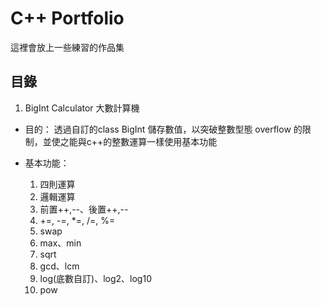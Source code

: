 # C++ Portfolio

這裡會放上一些練習的作品集

## 目錄
1.  BigInt Calculator 大數計算機

   *    目的：
透過自訂的class BigInt 儲存數值，以突破整數型態 overflow 的限制，並使之能與c++的整數運算一樣使用基本功能
   
   *  基本功能：
        1.  四則運算
        2.  邏輯運算
        3.  前置++,--、後置++,--
        4.  +=, -=, *=, /=, %=
        5.  swap
        6.  max、min
        7.  sqrt
        8.  gcd、lcm
        9.  log(底數自訂)、log2、log10
        10. pow
